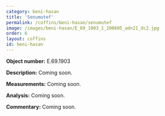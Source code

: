 ```yaml
---
category: beni-hasan
title: 'Senumutef'
permalink: /coffins/beni-hasan/senumutef
image: /images/beni-hasan/E_69_1903_1_200605_adn21_dc2.jpg
order: 6
layout: coffins
id: beni-hasan
---
```


**Object number:** E.69.1903

**Description:** Coming soon.

**Measurements:** Coming soon.

**Analysis:** Coming soon.

**Commentary:** Coming soon.

